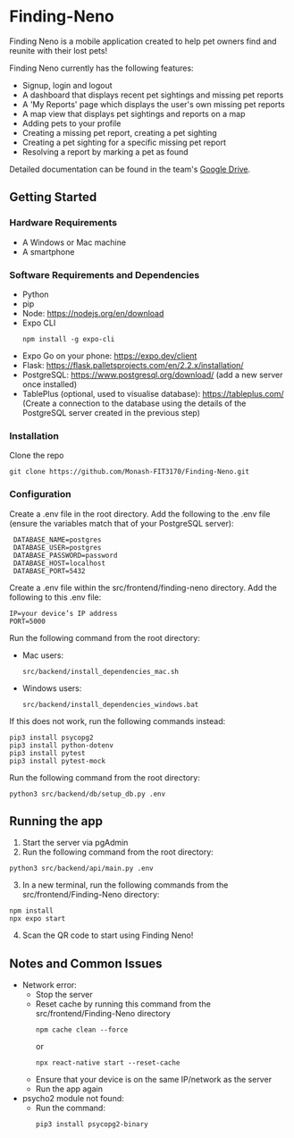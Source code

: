 # Finding-Neno
Finding Neno is a mobile application created to help pet owners find and reunite with their lost pets!

Finding Neno currently has the following features: 
* Signup, login and logout
* A dashboard that displays recent pet sightings and missing pet reports
* A 'My Reports' page which displays the user's own missing pet reports 
* A map view that displays pet sightings and reports on a map
* Adding pets to your profile 
* Creating a missing pet report, creating a pet sighting
* Creating a pet sighting for a specific missing pet report
* Resolving a report by marking a pet as found 

Detailed documentation can be found in the team's [Google Drive](https://drive.google.com/drive/u/1/folders/1URib5DxULDa4vhqCTlcQM6K4CIRcmrmG).

## Getting Started

### Hardware Requirements 
* A Windows or Mac machine
* A smartphone 

### Software Requirements and Dependencies

* Python
* pip
* Node: https://nodejs.org/en/download
* Expo CLI
  ```
  npm install -g expo-cli
  ```
* Expo Go on your phone: https://expo.dev/client
* Flask: https://flask.palletsprojects.com/en/2.2.x/installation/
* PostgreSQL: https://www.postgresql.org/download/ (add a new server once installed)
* TablePlus (optional, used to visualise database): https://tableplus.com/  (Create a connection to the database using the details of the PostgreSQL server created in the previous step)

### Installation
Clone the repo
```
git clone https://github.com/Monash-FIT3170/Finding-Neno.git
```

### Configuration
Create a .env file in the root directory. Add the following to the .env file (ensure the variables match that of your PostgreSQL server): 
  ```
   DATABASE_NAME=postgres  
   DATABASE_USER=postgres  
   DATABASE_PASSWORD=password  
   DATABASE_HOST=localhost  
   DATABASE_PORT=5432  
  ``` 
Create a .env file within the src/frontend/finding-neno directory. Add the following to this .env file:  
  ```
  IP=your device’s IP address 
  PORT=5000
  ``` 
Run the following command from the root directory: 
* Mac users:
  ```
  src/backend/install_dependencies_mac.sh
  ```
* Windows users:
  ```
  src/backend/install_dependencies_windows.bat
  ```
If this does not work, run the following commands instead: 
  ```
  pip3 install psycopg2
  pip3 install python-dotenv
  pip3 install pytest
  pip3 install pytest-mock
  ```
Run the following command from the root directory: 
  ```
  python3 src/backend/db/setup_db.py .env
  ```

## Running the app 
1. Start the server via pgAdmin
2. Run the following command from the root directory: 
  ```
  python3 src/backend/api/main.py .env
  ```

3. In a new terminal, run the following commands from the src/frontend/Finding-Neno directory: 
  ```
  npm install
  npx expo start
  ```

4. Scan the QR code to start using Finding Neno!

## Notes and Common Issues
* Network error:
  * Stop the server
  * Reset cache by running this command from the src/frontend/Finding-Neno directory
    ```
    npm cache clean --force
    ```
    or 
    ```
    npx react-native start --reset-cache
    ```
  * Ensure that your device is on the same IP/network as the server
  * Run the app again 
* psycho2 module not found:
  * Run the command:
    ```
    pip3 install psycopg2-binary
    ```
